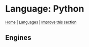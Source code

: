 # Language: Python
<sup>[Home](../index.md) \| [Languages](./index.md) \| </sup><sup>[Improve this section](https://github.com/rbuckton/regexp-features/edit/main/src/languages/python.md)</sup>


<!--
'name' sources:
  - [](../../src/languages/python.md)
-->


## Engines